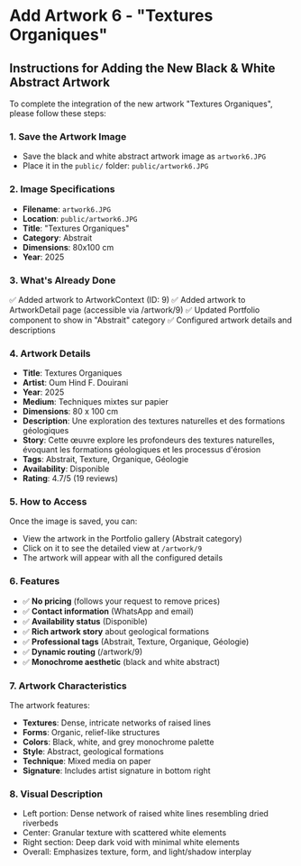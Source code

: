 # Add Artwork 6 - "Textures Organiques"

## Instructions for Adding the New Black & White Abstract Artwork

To complete the integration of the new artwork "Textures Organiques", please follow these steps:

### 1. Save the Artwork Image

- Save the black and white abstract artwork image as `artwork6.JPG`
- Place it in the `public/` folder: `public/artwork6.JPG`

### 2. Image Specifications

- **Filename**: `artwork6.JPG`
- **Location**: `public/artwork6.JPG`
- **Title**: "Textures Organiques"
- **Category**: Abstrait
- **Dimensions**: 80x100 cm
- **Year**: 2025

### 3. What's Already Done

✅ Added artwork to ArtworkContext (ID: 9)
✅ Added artwork to ArtworkDetail page (accessible via /artwork/9)
✅ Updated Portfolio component to show in "Abstrait" category
✅ Configured artwork details and descriptions

### 4. Artwork Details

- **Title**: Textures Organiques
- **Artist**: Oum Hind F. Douirani
- **Year**: 2025
- **Medium**: Techniques mixtes sur papier
- **Dimensions**: 80 x 100 cm
- **Description**: Une exploration des textures naturelles et des formations géologiques
- **Story**: Cette œuvre explore les profondeurs des textures naturelles, évoquant les formations géologiques et les processus d'érosion
- **Tags**: Abstrait, Texture, Organique, Géologie
- **Availability**: Disponible
- **Rating**: 4.7/5 (19 reviews)

### 5. How to Access

Once the image is saved, you can:

- View the artwork in the Portfolio gallery (Abstrait category)
- Click on it to see the detailed view at `/artwork/9`
- The artwork will appear with all the configured details

### 6. Features

- ✅ **No pricing** (follows your request to remove prices)
- ✅ **Contact information** (WhatsApp and email)
- ✅ **Availability status** (Disponible)
- ✅ **Rich artwork story** about geological formations
- ✅ **Professional tags** (Abstrait, Texture, Organique, Géologie)
- ✅ **Dynamic routing** (/artwork/9)
- ✅ **Monochrome aesthetic** (black and white abstract)

### 7. Artwork Characteristics

The artwork features:

- **Textures**: Dense, intricate networks of raised lines
- **Forms**: Organic, relief-like structures
- **Colors**: Black, white, and grey monochrome palette
- **Style**: Abstract, geological formations
- **Technique**: Mixed media on paper
- **Signature**: Includes artist signature in bottom right

### 8. Visual Description

- Left portion: Dense network of raised white lines resembling dried riverbeds
- Center: Granular texture with scattered white elements
- Right section: Deep dark void with minimal white elements
- Overall: Emphasizes texture, form, and light/shadow interplay
